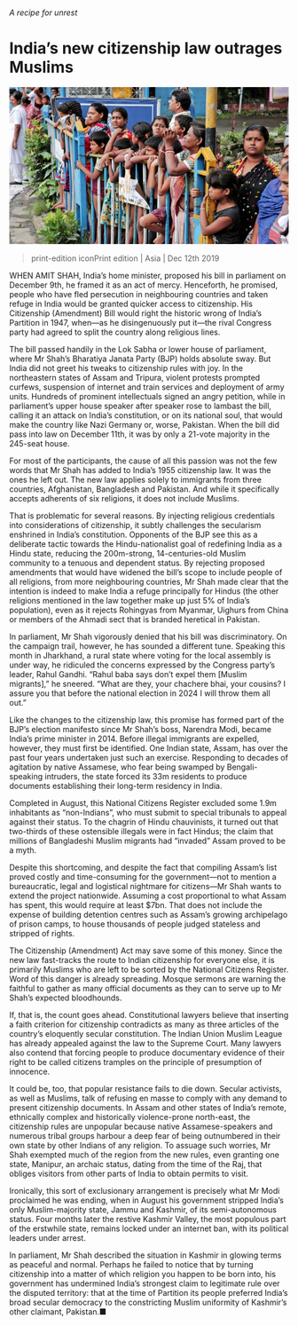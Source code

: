 ###### A recipe for unrest

# India’s new citizenship law outrages Muslims 

![image](images/20191214_ASP002_0.jpg) 

> print-edition iconPrint edition | Asia | Dec 12th 2019 

WHEN AMIT SHAH, India’s home minister, proposed his bill in parliament on December 9th, he framed it as an act of mercy. Henceforth, he promised, people who have fled persecution in neighbouring countries and taken refuge in India would be granted quicker access to citizenship. His Citizenship (Amendment) Bill would right the historic wrong of India’s Partition in 1947, when—as he disingenuously put it—the rival Congress party had agreed to split the country along religious lines. 

The bill passed handily in the Lok Sabha or lower house of parliament, where Mr Shah’s Bharatiya Janata Party (BJP) holds absolute sway. But India did not greet his tweaks to citizenship rules with joy. In the northeastern states of Assam and Tripura, violent protests prompted curfews, suspension of internet and train services and deployment of army units. Hundreds of prominent intellectuals signed an angry petition, while in parliament’s upper house speaker after speaker rose to lambast the bill, calling it an attack on India’s constitution, or on its national soul, that would make the country like Nazi Germany or, worse, Pakistan. When the bill did pass into law on December 11th, it was by only a 21-vote majority in the 245-seat house. 

For most of the participants, the cause of all this passion was not the few words that Mr Shah has added to India’s 1955 citizenship law. It was the ones he left out. The new law applies solely to immigrants from three countries, Afghanistan, Bangladesh and Pakistan. And while it specifically accepts adherents of six religions, it does not include Muslims. 

That is problematic for several reasons. By injecting religious credentials into considerations of citizenship, it subtly challenges the secularism enshrined in India’s constitution. Opponents of the BJP see this as a deliberate tactic towards the Hindu-nationalist goal of redefining India as a Hindu state, reducing the 200m-strong, 14-centuries-old Muslim community to a tenuous and dependent status. By rejecting proposed amendments that would have widened the bill’s scope to include people of all religions, from more neighbouring countries, Mr Shah made clear that the intention is indeed to make India a refuge principally for Hindus (the other religions mentioned in the law together make up just 5% of India’s population), even as it rejects Rohingyas from Myanmar, Uighurs from China or members of the Ahmadi sect that is branded heretical in Pakistan. 

In parliament, Mr Shah vigorously denied that his bill was discriminatory. On the campaign trail, however, he has sounded a different tune. Speaking this month in Jharkhand, a rural state where voting for the local assembly is under way, he ridiculed the concerns expressed by the Congress party’s leader, Rahul Gandhi. “Rahul baba says don’t expel them [Muslim migrants],” he sneered. “What are they, your chachere bhai, your cousins? I assure you that before the national election in 2024 I will throw them all out.” 

Like the changes to the citizenship law, this promise has formed part of the BJP’s election manifesto since Mr Shah’s boss, Narendra Modi, became India’s prime minister in 2014. Before illegal immigrants are expelled, however, they must first be identified. One Indian state, Assam, has over the past four years undertaken just such an exercise. Responding to decades of agitation by native Assamese, who fear being swamped by Bengali-speaking intruders, the state forced its 33m residents to produce documents establishing their long-term residency in India. 

Completed in August, this National Citizens Register excluded some 1.9m inhabitants as “non-Indians”, who must submit to special tribunals to appeal against their status. To the chagrin of Hindu chauvinists, it turned out that two-thirds of these ostensible illegals were in fact Hindus; the claim that millions of Bangladeshi Muslim migrants had “invaded” Assam proved to be a myth. 

Despite this shortcoming, and despite the fact that compiling Assam’s list proved costly and time-consuming for the government—not to mention a bureaucratic, legal and logistical nightmare for citizens—Mr Shah wants to extend the project nationwide. Assuming a cost proportional to what Assam has spent, this would require at least $7bn. That does not include the expense of building detention centres such as Assam’s growing archipelago of prison camps, to house thousands of people judged stateless and stripped of rights. 

The Citizenship (Amendment) Act may save some of this money. Since the new law fast-tracks the route to Indian citizenship for everyone else, it is primarily Muslims who are left to be sorted by the National Citizens Register. Word of this danger is already spreading. Mosque sermons are warning the faithful to gather as many official documents as they can to serve up to Mr Shah’s expected bloodhounds. 

If, that is, the count goes ahead. Constitutional lawyers believe that inserting a faith criterion for citizenship contradicts as many as three articles of the country’s eloquently secular constitution. The Indian Union Muslim League has already appealed against the law to the Supreme Court. Many lawyers also contend that forcing people to produce documentary evidence of their right to be called citizens tramples on the principle of presumption of innocence. 

It could be, too, that popular resistance fails to die down. Secular activists, as well as Muslims, talk of refusing en masse to comply with any demand to present citizenship documents. In Assam and other states of India’s remote, ethnically complex and historically violence-prone north-east, the citizenship rules are unpopular because native Assamese-speakers and numerous tribal groups harbour a deep fear of being outnumbered in their own state by other Indians of any religion. To assuage such worries, Mr Shah exempted much of the region from the new rules, even granting one state, Manipur, an archaic status, dating from the time of the Raj, that obliges visitors from other parts of India to obtain permits to visit. 

Ironically, this sort of exclusionary arrangement is precisely what Mr Modi proclaimed he was ending, when in August his government stripped India’s only Muslim-majority state, Jammu and Kashmir, of its semi-autonomous status. Four months later the restive Kashmir Valley, the most populous part of the erstwhile state, remains locked under an internet ban, with its political leaders under arrest. 

In parliament, Mr Shah described the situation in Kashmir in glowing terms as peaceful and normal. Perhaps he failed to notice that by turning citizenship into a matter of which religion you happen to be born into, his government has undermined India’s strongest claim to legitimate rule over the disputed territory: that at the time of Partition its people preferred India’s broad secular democracy to the constricting Muslim uniformity of Kashmir’s other claimant, Pakistan.■ 

